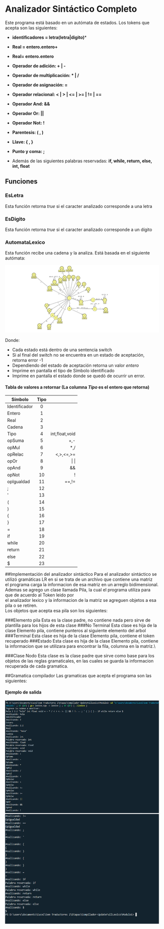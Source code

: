# Analizador Sintáctico Completo

Este programa está basado en un autómata de estados.
Los tokens que acepta son las siguientes:
* **identificadores = letra(letra|digito)***
* **Real = entero.entero+**
* **Real= entero.entero**
* **Operador de adición: + | -**
* **Operador de multiplicación: * | /**
* **Operador de asignación: =**
* **Operador relacional: < | > | <= | >= | != | ==**
* **Operador And: &&**
* **Operador Or: ||**
* **Operador Not: !**
* **Parentesis: ( , )**
* **Llave: { , }**
* **Punto y coma: ;**

* Además de las siguientes palabras reservadas: **if, while, return, else, int, float**
## Funciones

### EsLetra
Esta función retorna *true* si el caracter analizado corresponde a una letra

### EsDigito
Esta función retorna *true* si el caracter analizado corresponde a un dígito

### AutomataLexico
Esta función recibe una cadena y la analiza.
Está basada en el siguiente autómata:

![Autómata](Capturas/FullLexicoAutomata.jpg)

Donde:
* Cada estado está dentro de una sentencia switch
* Si al final del switch no se encuentra en un estado de aceptación, retorna error -1
* Dependiendo del estado de aceptación retorna un valor *entero*
* Imprime en pantalla el tipo de Símbolo identificado
* Imprime en pantalla el estado donde se quedó de ocurrir un error.

#### Tabla de valores a retornar (La columna *Tipo* es el entero que retorna)

| Símbolo       | Tipo          |       |
| ------------- |:-------------:| -----:|
| Identificador | 0             |       |
| Entero        | 1             |       |
| Real          | 2             |       |
| Cadena        | 3             |       |
| Tipo          | 4             | int,float,void       |
| opSuma        | 5             | +,-      |
| opMul         | 6             | *,/      |
| opRelac       | 7             | <,>,<=,>=      |
| opOr        | 8             |   &#124; &#124;  |
| opAnd        | 9             |   &&    |
| opNot        | 10             |    !   |
| opIgualdad        | 11             |  ==,!=     |
|;        | 12             |       |
|'        | 13             |       |
| (        | 14             |       |
| )        | 15             |       |
| {        | 16            |       |
| }        | 17            |       |
| =        | 18            |       |
| if        | 19            |       |
| while        | 20            |       |
| return        | 21            |       |
| else        | 22            |       |
| $        | 23            |       |


##Implementación del analizador sintáctico
Para el analizador sintáctico se utilizó gramáticas LR en si se trata de un archivo que contiene una matriz\
el programa carga la informacion de esa matriz en un arreglo bidimensional.\
Ademas se agrego un clase llamada Pila, la cual el programa utiliza para que de acuerdo al Token leido por\
el analizador lexico y la informacion de la matriz se agreguen objetos a esa pila o se retiren.\
Los objetos que acepta esa pila son los siguientes:

###Elemento pila
Esta es la clase padre, no contiene nada pero sirve de plantilla para los hijos de esta clase
###No Terminal
Esta clase es hija de la clase Elemento pila, contiene punteros al siguiente elemento del arbol
###Terminal 
Esta clase es hija de la clase Elemento pila, contiene el token recuperado
###Estado
Esta clase es hija de la clase Elemento pila, contiene la informacion que se utilizara para encontrar la fila, columna en la matriz.\

###Clase Nodo
Esta clase es la clase padre que sirve como base para los objetos de las reglas gramaticales, en las cuales se guarda la informacion recuperada de cada gramatica.

##Gramatica compilador
Las gramaticas que acepta el programa son las siguientes:






#### Ejemplo de salida
![RunCode1](Capturas/FullSalida1.png)
![RunCode2](Capturas/FullSalida2.png)
